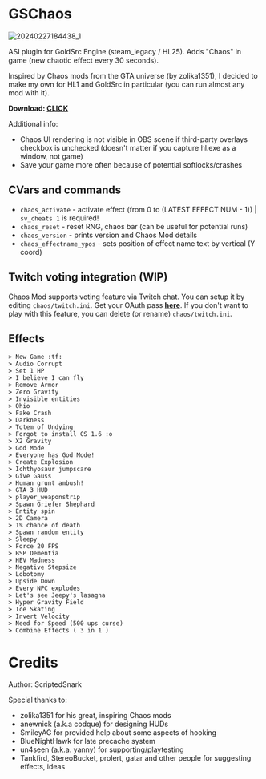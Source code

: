 # GSChaos

![20240227184438_1](https://github.com/ScriptedSnark/GSChaos/assets/51358194/9ecded52-34cc-4722-9441-3280cb7df228)


ASI plugin for GoldSrc Engine (steam_legacy / HL25). Adds "Chaos" in game (new chaotic effect every 30 seconds).

Inspired by Chaos mods from the GTA universe (by zolika1351), I decided to make my own for HL1 and GoldSrc in particular (you can run almost any mod with it).

**Download: [CLICK](https://github.com/ScriptedSnark/GSChaos/releases/tag/continuous)**

Additional info:
- Chaos UI rendering is not visible in OBS scene if third-party overlays checkbox is unchecked (doesn't matter if you capture hl.exe as a window, not game)
- Save your game more often because of potential softlocks/crashes

## CVars and commands
- `chaos_activate` - activate effect (from 0 to (LATEST EFFECT NUM - 1)) | `sv_cheats 1` is required!
- `chaos_reset` - reset RNG, chaos bar (can be useful for potential runs)
- `chaos_version` - prints version and Chaos Mod details
- `chaos_effectname_ypos` - sets position of effect name text by vertical (Y coord)

## Twitch voting integration (WIP)
Chaos Mod supports voting feature via Twitch chat. You can setup it by editing `chaos/twitch.ini`. Get your OAuth pass **[here](https://twitchapps.com/tmi/)**. 
If you don't want to play with this feature, you can delete (or rename) `chaos/twitch.ini`.

## Effects
```
> New Game :tf:
> Audio Corrupt
> Set 1 HP
> I believe I can fly
> Remove Armor
> Zero Gravity
> Invisible entities
> Ohio
> Fake Crash
> Darkness
> Totem of Undying
> Forgot to install CS 1.6 :o
> X2 Gravity
> God Mode
> Everyone has God Mode!
> Create Explosion
> Ichthyosaur jumpscare
> Give Gauss
> Human grunt ambush!
> GTA 3 HUD
> player_weaponstrip
> Spawn Griefer Shephard
> Entity spin
> 2D Camera
> 1% chance of death
> Spawn random entity
> Sleepy
> Force 20 FPS
> BSP Dementia
> HEV Madness
> Negative Stepsize
> Lobotomy
> Upside Down
> Every NPC explodes
> Let's see Jeepy's lasagna
> Hyper Gravity Field
> Ice Skating
> Invert Velocity
> Need for Speed (500 ups curse)
> Combine Effects ( 3 in 1 )
```

Credits
==============
Author: ScriptedSnark

Special thanks to:
- zolika1351 for his great, inspiring Chaos mods
- anewnick (a.k.a codque) for designing HUDs
- SmileyAG for provided help about some aspects of hooking
- BlueNightHawk for late precache system
- un4seen (a.k.a. yanny) for supporting/playtesting
- Tankfird, StereoBucket, prolert, gatar and other people for suggesting effects, ideas
